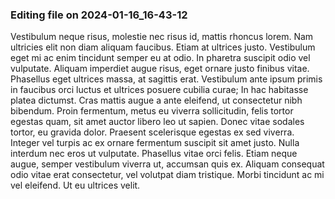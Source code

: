 

### Editing file on 2024-01-16_16-43-12

Vestibulum neque risus, molestie nec risus id, mattis rhoncus lorem. Nam ultricies elit non diam aliquam faucibus. Etiam at ultrices justo. Vestibulum eget mi ac enim tincidunt semper eu at odio. In pharetra suscipit odio vel vulputate. Aliquam imperdiet augue risus, eget ornare justo finibus vitae. Phasellus eget ultrices massa, at sagittis erat. Vestibulum ante ipsum primis in faucibus orci luctus et ultrices posuere cubilia curae;
In hac habitasse platea dictumst. Cras mattis augue a ante eleifend, ut consectetur nibh bibendum. Proin fermentum, metus eu viverra sollicitudin, felis tortor egestas quam, sit amet auctor libero leo ut sapien. Donec vitae sodales tortor, eu gravida dolor. Praesent scelerisque egestas ex sed viverra. Integer vel turpis ac ex ornare fermentum suscipit sit amet justo. Nulla interdum nec eros ut vulputate. Phasellus vitae orci felis. Etiam neque augue, semper vestibulum viverra ut, accumsan quis ex. Aliquam consequat odio vitae erat consectetur, vel volutpat diam tristique. Morbi tincidunt ac mi vel eleifend. Ut eu ultrices velit.


